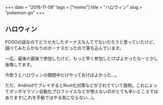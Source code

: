 +++
date = "2016-11-08"
tags =  ["memo"]
title = "ハロウィン"
slug = "pokemon-go"
+++

## ハロウィン

POGOの話なのでどうせ大したボーナスなんてでないだろうと思っていたけど、調べてみたらかなりのボーナスだったので落ち込んでいます。

一応、最後の最後で参加したけど、もっと早く参加しとけばよかったなーと少し後悔してます。

今思うとハロウィンの期間中だけやっておけばよかった...。

ただ、AndroidでプレイするとRoot化対策などがされてていて面倒。これによってポッポマラソン自動化プロファイルなどが使えないのがとても辛いところではあります(これを手動ではやる気にならない...)。
	
